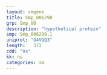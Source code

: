 ```yaml
---
layout: smgene
title: Smp_006290
grp: Smp_00
description: "hypothetical protein"
smp: Smp_006290.1
uniprot: "G4VQQ3"
length:   372
cdd: "ns"
kk: ns
categories: sm
---
```

